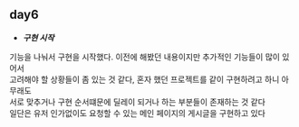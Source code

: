 ## day6

- ***구현 시작***

기능을 나눠서 구현을 시작했다. 이전에 해봤던 내용이지만 추가적인 기능들이 많이 있어서<br>
고려해야 할 상황들이 좀 있는 것 같다, 혼자 했던 프로젝트를 같이 구현하려고 하니 아무래도<br>
서로 맞추거나 구현 순서떄문에 딜레이 되거나 하는 부분들이 존재하는 것 같다<br>
일단은 유저 인가없이도 요청할 수 있는 메인 페이지의 게시글을 구현하고 있다<br>
